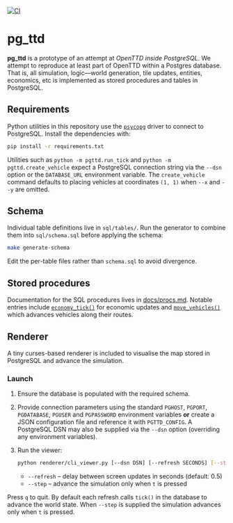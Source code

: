 [![CI](https://github.com/seanwevans/pg_ttd/actions/workflows/tests.yml/badge.svg)](https://github.com/seanwevans/pg_ttd/actions/workflows/tests.yml)
# pg_ttd

**pg_ttd** is a prototype of an attempt at *OpenTTD inside PostgreSQL*.
We attempt to reproduce at least part of OpenTTD within a Postgres database.
That is, all simulation, logic—world generation, tile updates, entities, economics, etc
is implemented as stored procedures and tables in PostgreSQL.

## Requirements

Python utilities in this repository use the [`psycopg`](https://www.psycopg.org/psycopg3/) driver to
connect to PostgreSQL. Install the dependencies with:

```bash
pip install -r requirements.txt
```

Utilities such as `python -m pgttd.run_tick` and `python -m pgttd.create_vehicle`
expect a PostgreSQL connection string via the `--dsn` option or the
`DATABASE_URL` environment variable. The `create_vehicle` command defaults to
placing vehicles at coordinates `(1, 1)` when `--x` and `--y` are omitted.

## Schema

Individual table definitions live in `sql/tables/`. Run the generator to
combine them into `sql/schema.sql` before applying the schema:

```bash
make generate-schema
```

Edit the per-table files rather than `schema.sql` to avoid divergence.

## Stored procedures

Documentation for the SQL procedures lives in [docs/procs.md](docs/procs.md). Notable
entries include [`economy_tick()`](docs/procs.md#economy_tick) for economic updates
and [`move_vehicles()`](docs/procs.md#move_vehicles) which advances vehicles along
their routes.

## Renderer

A tiny curses-based renderer is included to visualise the map stored in
PostgreSQL and advance the simulation.

### Launch

1. Ensure the database is populated with the required schema.
2. Provide connection parameters using the standard `PGHOST`, `PGPORT`,
   `PGDATABASE`, `PGUSER` and `PGPASSWORD` environment variables **or** create a
   JSON configuration file and reference it with `PGTTD_CONFIG`. A PostgreSQL
   DSN may also be supplied via the `--dsn` option (overriding any environment
   variables).
3. Run the viewer:

   ```bash
   python renderer/cli_viewer.py [--dsn DSN] [--refresh SECONDS] [--step]
   ```

   * `--refresh` – delay between screen updates in seconds (default: 0.5)
   * `--step` – advance the simulation only when `t` is pressed

Press `q` to quit. By default each refresh calls `tick()` in the database to
advance the world state. When `--step` is supplied the simulation advances only
when `t` is pressed.
